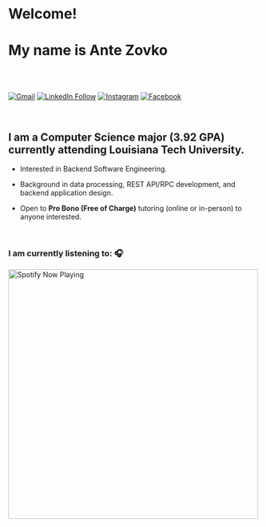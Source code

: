 # Welcome!
# My name is Ante Zovko

<br>
<br>


[![Gmail](https://img.shields.io/badge/Email-Contact-darkred?style=for-the-badge&logo=gmail&labelColor=grey&logoColor=white)](https://mail.google.com/mail/u/0/?view=cm&fs=1&to=antezovko.az@gmail.com&tf=1)
[![LinkedIn Follow](https://img.shields.io/badge/LinkedIn-Connect-Blue?style=for-the-badge&logo=LinkedIn)](https://www.linkedin.com/in/antezovko/)
[![Instagram](https://img.shields.io/badge/Instagram-Follow-E1306C?style=for-the-badge&logo=Instagram&logoColor=white)](https://www.instagram.com/zovkoante23/)
[![Facebook](https://img.shields.io/badge/Facebook-Add%20Friend-darkblue?style=for-the-badge&logo=Facebook&logoColor=white)](https://www.facebook.com/ZovkoAntee/)

<br>

## I am a Computer Science major (3.92 GPA) currently attending Louisiana Tech University.

- Interested in Backend Software Engineering.

- Background in data processing, REST API/RPC development, and backend application design. 

- Open to <b>Pro Bono (Free of Charge)</b> tutoring (online or in-person) to anyone interested.

<br>

### I am currently listening to: 🎧
[<img src="https://novatorem-teal.vercel.app/api/spotify-playing" alt="Spotify Now Playing" width="500"/>](https://open.spotify.com/playlist/3Mo6ZdjhTCgj5o8CHs9q2I?si=xs8bzdcrSY2ld5fqCLj04Q)

